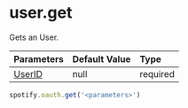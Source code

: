 # user.get
Gets an User.

|Parameters|Default Value|Type|
|:--|:--|:--|
|[UserID](user/parameters/userid)|null|required|

```js
spotify.oauth.get('<parameters>')
```
